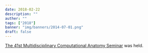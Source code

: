 ```yaml
---
date: 2018-02-22
description: ""
auther: ""
tags: ["2018"]
banner: "img/banners/2014-07-01.png"
draft: false
---
```

[The 41st Multidisciplinary Computational Anatomy Seminar](http://wiki.tagen-compana.org/mediawiki/index.php/%E7%AC%AC41%E5%9B%9E_%E7%A7%91%E7%A0%94%E8%B2%BB%E6%96%B0%E5%AD%A6%E8%A1%93%E9%A0%98%E5%9F%9F%E3%80%8C%E5%A4%9A%E5%85%83%E8%A8%88%E7%AE%97%E8%A7%A3%E5%89%96%E5%AD%A6%E3%80%8D%E3%82%BB%E3%83%9F%E3%83%8A%E3%83%BC) was held.
